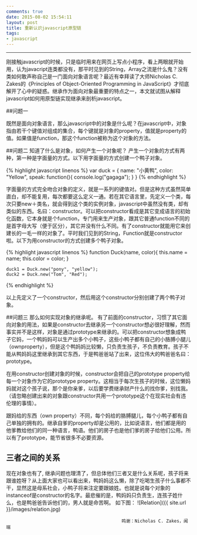 ```yaml
---
comments: true
date: 2015-08-02 15:54:11
layout: post
title: 重新认识javascript原型链
tags:
- javascript
---
```

----------

刚接触javascript的时候，只是临时用来在网页上写点小程序，看上两眼就开始用，认为javacript连类都没有，那平时见到的String，Array之流是什么鬼？没有类如何敢声称自己是一门面向对象语言呢？最近有幸拜读了大师Nicholas C. Zakes的《Principles of Object-Oriented Programming in JavaScript》才彻底解开了心中的疑惑。继承作为面向对象最重要的特点之一，本文就试图从解释javascript如何用原型链实现继承来剖析javascript。

##问题一

既然是面向对象语言，那么javascript中的对象是什么呢？在javascript中，对象指由若干个键值对组成的集合，每个键就是对象的property，值就是property的值。如果值是function，那这个function被称为这个对象的方法。

##问题二
知道了什么是对象，如何产生一个对象呢？
产生一个对象的方式有两种，第一种是字面量的方式。以下用字面量的方式创建一个鸭子对象。

{% highlight javascript linenos %}
	var  duck = {
		name: "小黄鸭", 
		color: "Yellow",
		speak: function(){
			console.log("gagaga");
		}
	}
{% endhighlight %}

字面量的方式完全吻合对象的定义，就是一系列的键值对。但是这种方式虽然简单直白，却不能复用，每次都要这么定义一通。若在其它语言里，先定义一个类，每次只要new＋类名，就会得到这个类的实例对象，javascript中虽然没有类，却有类似的东西。名曰：constructor。可以把constructor看成是其它变成语言的初始化函数，它本身就是个function，专门用来生产对象，跟其它普通function不同的是首字母大写（便于区分），其它并没有什么不同。有了constructor就能用它来创建长的一毛一样的对象了。平时我们见到的String，Function就是constructor啦。以下为用constructor的方式创建多个鸭子对象。

{% highlight javascript linenos %}
	function Duck(name, color){
		this.name = name;
		this.color = color;
	}

	duck1 = Duck.new("pony", "yellow");
	duck2 = Duck.new("Tom", "Red");
{% endhighlight %}

以上先定义了一个constructor，然后用这个constructor分别创建了两个鸭子对象。

##问题三
那么如何实现对象的继承呢。
有了前面的constructor，习惯了其它面向对象的用法，如果是constructor去继承另一个constructor想必很好理解，然而事实并不是这样，对象是通过prototype来继承的。可以把constructor想象成鸭子它妈，一个鸭妈妈可以生产出多个小鸭子，这些小鸭子都有自己的小胳膊小腿儿（ownproperty），但是这个鸭妈妈比较懒，只负责生孩子，不负责教育。孩子不能从鸭妈妈这里继承到其它东西，于是鸭爸爸站了出来，这位伟大的鸭爸爸名曰：prototype。

在用constructor创建对象的时候，constructor会把自己的prototype property给每一个对象作为它的prototype property。这相当于每次生孩子的时候，这位懒妈妈就对这个孩子说，那个是你亲爹，以后要学费继承财产什么的找你爹，别找我。（请忽略创建出来的对象跟constructor共用一个prototype这个在现实社会有违伦理的事情）。

跟妈给的东西（own property）不同，每个妈给的胳膊腿儿，每个小鸭子都有自己单独的拥有的。继承自爹的property却是公用的，比如说语言，他们都是用的他爹教给他们的同一种语言，鸭语。他们的房子也是他们爹的房子给他们公用。所以有了prototype，能节省很多不必要资源。

## 三者之间的关系
现在对象也有了, 继承问题也理清了，但总体他们三者又是什么关系呢，孩子将来跟谁姓呀？从上面大家也可以看出来，鸭妈妈这么懒，除了吃喝生孩子什么事都不干，显然这是母系社会，小鸭子将来注定要跟娘姓。也就是说每个对象的instanceof是constructor的名字。最悲催的是，鸭妈妈只负责生，连孩子姓什么，也是鸭爸爸告诉他们的，男人就是命苦啊。
如下图：
![Relation]({{ site.url }}/images/relation.jpg)

												鸣谢：Nicholas C. Zakes，闻端